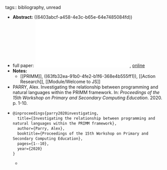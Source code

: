 tags:: bibliography, unread

- **Abstract:** ((6403abcf-a458-4e3c-b65e-64e7485084fd))
- full paper: ![local copy](../assets/parry2020_1677961910925_0.pdf), [online](https://sci-hub.se/https://dl.acm.org/doi/abs/10.1145/3421590.3421592)
- **Notes:**
	- [[PRIMM]], ((63fb32ea-91b0-4fe2-b1f6-368e4b555ff1)), [[Action Research]], [[Module/Welcome to JS]]
- PARRY, Alex. Investigating the relationship between programming and natural languages within the PRIMM framework. In: *Proceedings of the 15th Workshop on Primary and Secondary Computing Education*. 2020. p. 1-10.
- ```
  @inproceedings{parry2020investigating,
    title={Investigating the relationship between programming and natural languages within the PRIMM framework},
    author={Parry, Alex},
    booktitle={Proceedings of the 15th Workshop on Primary and Secondary Computing Education},
    pages={1--10},
    year={2020}
  }
  ```
	-